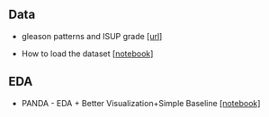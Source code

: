 

## Data
- gleason patterns and ISUP grade [[url]](https://www.kaggle.com/c/prostate-cancer-grade-assessment/overview/additional-resources)  

- How to load the dataset [[notebook]](https://www.kaggle.com/wouterbulten/getting-started-with-the-panda-dataset)  




## EDA 
- PANDA - EDA + Better Visualization+Simple Baseline [[notebook]](https://www.kaggle.com/rohitsingh9990/panda-eda-better-visualization-simple-baseline) 






